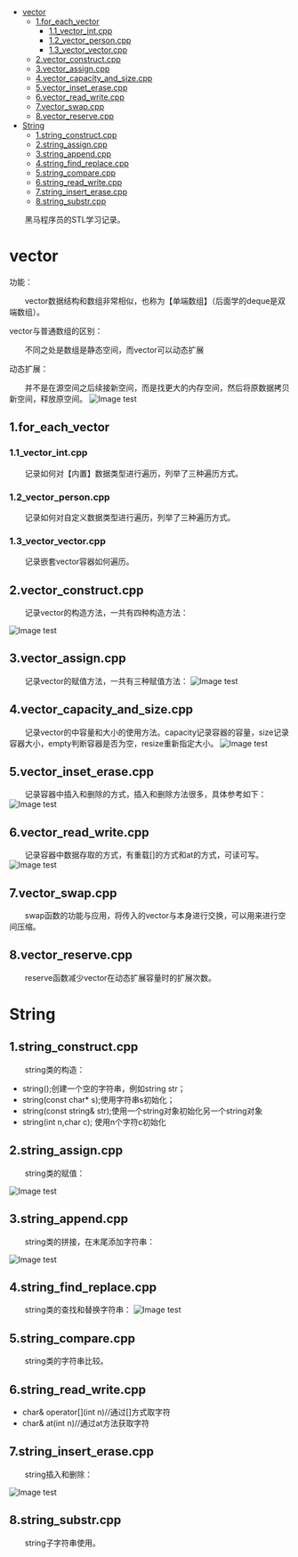 - [vector](#vector)
  - [1.for\_each\_vector](#1for_each_vector)
    - [1.1\_vector\_int.cpp](#11_vector_intcpp)
    - [1.2\_vector\_person.cpp](#12_vector_personcpp)
    - [1.3\_vector\_vector.cpp](#13_vector_vectorcpp)
  - [2.vector\_construct.cpp](#2vector_constructcpp)
  - [3.vector\_assign.cpp](#3vector_assigncpp)
  - [4.vector\_capacity\_and\_size.cpp](#4vector_capacity_and_sizecpp)
  - [5.vector\_inset\_erase.cpp](#5vector_inset_erasecpp)
  - [6.vector\_read\_write.cpp](#6vector_read_writecpp)
  - [7.vector\_swap.cpp](#7vector_swapcpp)
  - [8.vector\_reserve.cpp](#8vector_reservecpp)
- [String](#string)
  - [1.string\_construct.cpp](#1string_constructcpp)
  - [2.string\_assign.cpp](#2string_assigncpp)
  - [3.string\_append.cpp](#3string_appendcpp)
  - [4.string\_find\_replace.cpp](#4string_find_replacecpp)
  - [5.string\_compare.cpp](#5string_comparecpp)
  - [6.string\_read\_write.cpp](#6string_read_writecpp)
  - [7.string\_insert\_erase.cpp](#7string_insert_erasecpp)
  - [8.string\_substr.cpp](#8string_substrcpp)

&emsp;&emsp;黑马程序员的STL学习记录。

# vector

功能：

&emsp;&emsp;vector数据结构和数组非常相似，也称为【单端数组】（后面学的deque是双端数组）。

vector与普通数组的区别：

&emsp;&emsp;不同之处是数组是静态空间，而vector可以动态扩展

动态扩展：

&emsp;&emsp;并不是在源空间之后续接新空间，而是找更大的内存空间，然后将原数据拷贝新空间，释放原空间。
![Image test](./pic/vector_0.png)

## 1.for_each_vector
### 1.1_vector_int.cpp

&emsp;&emsp;记录如何对【内置】数据类型进行遍历，列举了三种遍历方式。

### 1.2_vector_person.cpp

&emsp;&emsp;记录如何对自定义数据类型进行遍历，列举了三种遍历方式。

### 1.3_vector_vector.cpp

&emsp;&emsp;记录嵌套vector容器如何遍历。

## 2.vector_construct.cpp

&emsp;&emsp;记录vector的构造方法，一共有四种构造方法：

![Image test](./pic/vector_2.png)

## 3.vector_assign.cpp

&emsp;&emsp;记录vector的赋值方法，一共有三种赋值方法：
![Image test](./pic/vector_3.png)

## 4.vector_capacity_and_size.cpp

&emsp;&emsp;记录vector的中容量和大小的使用方法。capacity记录容器的容量，size记录容器大小，empty判断容器是否为空，resize重新指定大小。
![Image test](./pic/vector_4.png)

## 5.vector_inset_erase.cpp

&emsp;&emsp;记录容器中插入和删除的方式，插入和删除方法很多，具体参考如下：
![Image test](./pic/vector_5.png)

## 6.vector_read_write.cpp

&emsp;&emsp;记录容器中数据存取的方式，有重载[]的方式和at的方式，可读可写。
![Image test](./pic/vector_6.png)

## 7.vector_swap.cpp

&emsp;&emsp;swap函数的功能与应用，将传入的vector与本身进行交换，可以用来进行空间压缩。

## 8.vector_reserve.cpp

&emsp;&emsp;reserve函数减少vector在动态扩展容量时的扩展次数。


# String

## 1.string_construct.cpp

&emsp;&emsp;string类的构造：

- string();创建一个空的字符串，例如string str；
- string(const char* s);使用字符串s初始化；
- string(const string& str);使用一个string对象初始化另一个string对象
- string(int n,char c); 使用n个字符c初始化

## 2.string_assign.cpp

&emsp;&emsp;string类的赋值：

![Image test](./pic/string_2.png)


## 3.string_append.cpp

&emsp;&emsp;string类的拼接，在末尾添加字符串：

![Image test](./pic/string_3.png)

## 4.string_find_replace.cpp

&emsp;&emsp;string类的查找和替换字符串：
![Image test](./pic/string_4.png)

## 5.string_compare.cpp

&emsp;&emsp;string类的字符串比较。


## 6.string_read_write.cpp

- char& operator[](int n)//通过[]方式取字符
- char& at(int n)//通过at方法获取字符


## 7.string_insert_erase.cpp

&emsp;&emsp;string插入和删除：

![Image test](./pic/string_7.png)

## 8.string_substr.cpp

&emsp;&emsp;string子字符串使用。